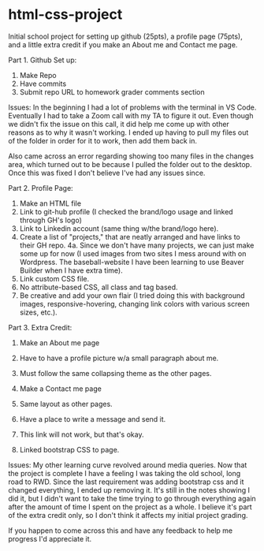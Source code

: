 # html-css-project
Initial school project for setting up github (25pts), a profile page (75pts), and a little extra credit if you make an About me and Contact me page.

Part 1. Github Set up:

1. Make Repo
2. Have commits
3. Submit repo URL to homework grader comments section

Issues: In the beginning I had a lot of problems with the terminal in VS Code.  Eventually I had to take a Zoom call with my TA to figure it out.  Even though we didn't fix the issue on this call, it did help me come up with other reasons as to why it wasn't working.  I ended up having to pull my files out of the folder in order for it to work, then add them back in. 

Also came across an error regarding showing too many files in the changes area, which turned out to be because I pulled the folder out to the desktop.  Once this was fixed I don't believe I've had any issues since.

Part 2. Profile Page:

1. Make an HTML file
2. Link to git-hub profile (I checked the brand/logo usage and linked through GH's logo)
3. Link to Linkedin account (same thing w/the brand/logo here).
4. Create a list of "projects," that are neatly arranged and have links to their GH repo.
4a. Since we don't have many projects, we can just make some up for now (I used images from two sites I mess around with on Wordpress.  The baseball-website I have been learning to use Beaver Builder when I have extra time).
5. Link custom CSS file.
6. No attribute-based CSS, all class and tag based.
7. Be creative and add your own flair (I tried doing this with background images, responsive-hovering, changing link colors with various screen sizes, etc.).

Part 3. Extra Credit:

1. Make an About me page
2. Have to have a profile picture w/a small paragraph about me.
3. Must follow the same collapsing theme as the other pages.

4. Make a Contact me page
5. Same layout as other pages.
6. Have a place to write a message and send it.
7. This link will not work, but that's okay.
8. Linked bootstrap CSS to page.

Issues: My other learning curve revolved around media queries.  Now that the project is complete I have a feeling I was taking the old school, long road to RWD.  Since the last requirement was adding bootstrap css and it changed everything, I ended up removing it.  It's still in the notes showing I did it, but I didn't want to take the time trying to go through everything again after the amount of time I spent on the project as a whole.  I believe it's part of the extra credit only, so I don't think it affects my initial project grading.

If you happen to come across this and have any feedback to help me progress I'd appreciate it.
